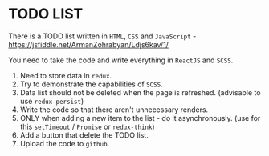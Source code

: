 # TODO LIST

There is a TODO list written in `HTML`, `CSS` and `JavaScript` - https://jsfiddle.net/ArmanZohrabyan/Ldjs6kav/1/

You need to take the code and write everything in `ReactJS` and `SCSS`.

1. Need to store data in `redux`.
2. Try to demonstrate the capabilities of `SCSS`.
3. Data list should not be deleted when the page is refreshed. (advisable to use `redux-persist`)
4. Write the code so that there aren't unnecessary renders.
5. ONLY when adding a new item to the list - do it asynchronously. (use for this `setTimeout` / `Promise` or `redux-think`)
6. Add a button that delete the TODO list.
7. Upload the code to `github`.
